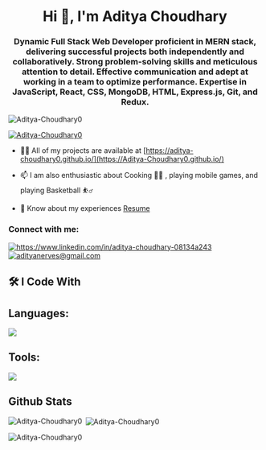 <h1 align="center">Hi 👋, I'm Aditya Choudhary</h1>
<h3 align="center">Dynamic Full Stack Web Developer proficient in MERN stack, delivering successful projects both independently and collaboratively. Strong problem-solving skills and meticulous attention to detail. Effective communication and adept at working in a team to optimize performance. Expertise in JavaScript, React, CSS, MongoDB, HTML, Express.js, Git, and Redux.</h3>

<p align="left"> <img src="https://komarev.com/ghpvc/?username=Aditya-Choudhary0&label=Profile%20views&color=0e75b6&style=flat" alt="Aditya-Choudhary0" /> </p>

<p align="left"> <a href="https://github.com/ryo-ma/github-profile-trophy"><img src="https://github-profile-trophy.vercel.app/?username=Aditya-Choudhary0" alt="Aditya-Choudhary0" /></a> </p>

- 👨‍💻 All of my projects are available at [https://aditya-choudhary0.github.io/](https://Aditya-Choudhary0.github.io/)

- 📫 I am also enthusiastic about Cooking :man_cook: , playing mobile games, and playing Basketball :bouncing_ball_man:

- 📄 Know about my experiences [Resume](https://drive.google.com/file/d/1haJSVLwQoB_EeEJjG-fO1fWaMmoTc3lP/view)

###
<h3 align="left">Connect with me:</h3>
<p align="left">
<a href="https://www.linkedin.com/in/aditya-choudhary-08134a243">
        <img align="center" src="https://img.shields.io/badge/LinkedIn-0077B5?style=for-the-badge&logo=linkedin&logoColor=white" alt="https://www.linkedin.com/in/aditya-choudhary-08134a243" />
    </a>
    <a title="adityanerves@gmail.com" href="mailto:adityanerves@gmail.com">
        <img align="center" src="https://img.shields.io/badge/Gmail-D14836?style=for-the-badge&logo=gmail&logoColor=white" alt="adityanerves@gmail.com" />
    </a>
</p>

###

<h2 align="left">🛠 I Code With</h2>

## Languages:
<p dir="auto">
  <a href="https://skillicons.dev">
    <img src="https://skillicons.dev/icons?i=html,css,js,git,react,redux,nodejs,express,mongodb,nextjs,ts" />
  </a>
</p>  


## Tools:
<p>    
   <a href="https://skillicons.dev">
    <img src="https://skillicons.dev/icons?i=postman,npm,netlify,git,github,figma,notion,ps,vercel,vscode" />
  </a>
</p>


###

## Github Stats

<p><img align="left" src="https://github-readme-stats.vercel.app/api/top-langs?username=Aditya-Choudhary0&show_icons=true&locale=en&layout=compact" alt="Aditya-Choudhary0" /></p>

<p>&nbsp;<img align="center" src="https://github-readme-stats.vercel.app/api?username=Aditya-Choudhary0&show_icons=true&locale=en" alt="Aditya-Choudhary0" /></p>

<p><img align="center" src="https://github-readme-streak-stats.herokuapp.com/?user=Aditya-Choudhary0&" alt="Aditya-Choudhary0" /></p>

###
